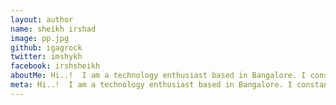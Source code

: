 ```yaml
---
layout: author
name: sheikh irshad
image: pp.jpg
github: igagrock
twitter: imshykh
facebook: irshsheikh
aboutMe: Hi..!  I am a technology enthusiast based in Bangalore. I constantly explore new software technologies and occasionally write about them. I work with Luxoft India as a senior full-stack engineer. You can reach out to me here - 👇.
meta: Hi..!  I am a technology enthusiast based in Bangalore. I constantly explore new software technologies and occasionally write about them. I work with Luxoft India as a senior full-stack engineer. You can reach out to me here - 👇.
---
```

